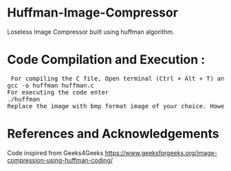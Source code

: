 # Huffman-Image-Compressor
Loseless Image Compressor built using huffman algorithm.

# Code Compilation and Execution :
<pre> For compiling the C file, Open terminal (Ctrl + Alt + T) and enter the following line of code :
gcc -o huffman huffman.c
For executing the code enter
./huffman
Replace the image with bmp format image of your choice. However, remember to keep the fiel name as "imafe_file.bmp".
</pre>

# References and Acknowledgements
Code inspired from Geeks4Geeks
https://www.geeksforgeeks.org/image-compression-using-huffman-coding/

